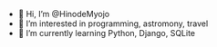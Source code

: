 - 👋 Hi, I’m @HinodeMyojo
- 👀 I’m interested in programming, astromony, travel
- 🌱 I’m currently learning Python, Django, SQLite


<!---
HinodeMyojo/HinodeMyojo is a ✨ special ✨ repository because its `README.md` (this file) appears on your GitHub profile.
You can click the Preview link to take a look at your changes.
--->
